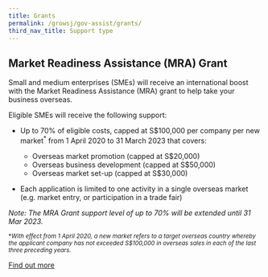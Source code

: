 ```yaml
---
title: Grants
permalink: /growsj/gov-assist/grants/
third_nav_title: Support type
---
```


## Market Readiness Assistance (MRA) Grant

Small and medium enterprises (SMEs) will receive an international boost with the Market Readiness Assistance (MRA) grant to help take your business overseas.

Eligible SMEs will receive the following support:

- Up to 70% of eligible costs, capped at S$100,000 per company per new market<sup>*</Sup> from 1 April 2020 to 31 March 2023 that covers:
  - Overseas market promotion (capped at S$20,000)
  - Overseas business development (capped at S$50,000)
  - Overseas market set-up (capped at S$30,000)

- Each application is limited to one activity in a single overseas market (e.g. market entry, or participation in a trade fair)

*Note: The MRA Grant support level of up to 70% will be extended until 31 Mar 2023.*

<sup>**With effect from 1 April 2020, a new market refers to a target overseas country whereby the applicant company has not exceeded S$100,000 in overseas sales in each of the last three preceding years.*

<a href="https://www.enterprisesg.gov.sg/financial-assistance/grants/for-local-companies/market-readiness-assistance-grant" target="_blank">Find out more</a>
